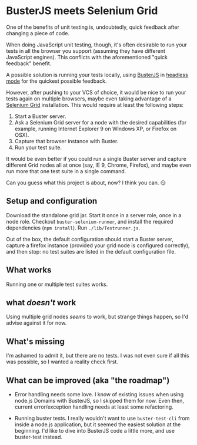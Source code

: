 # BusterJS meets Selenium Grid

One of the benefits of unit testing is, undoubtedly, quick feedback after changing a piece of code.

When doing JavaScript unit testing, though, it's often desirable to run your tests in all the browser you support (assuming they have different JavaScript engines).
This conflicts with the aforementioned "quick feedback" benefit.

A possible solution is running your tests locally, using [BusterJS](http://www.busterjs.org/) in [headless mode](http://docs.busterjs.org/en/latest/overview/#headless-browser-testing) for the quickest possible feedback.

However, after pushing to your VCS of choice, it would be nice to run your tests again on multiple browsers, maybe even taking advantage of a
[Selenium Grid](https://code.google.com/p/selenium/wiki/Grid2) installation. This would require at least the following steps:

1. Start a Buster server.
2. Ask a Selenium Grid server for a node with the desired capabilities (for example, running Internet Explorer 9 on Windows XP, or Firefox on OSX).
3. Capture that browser instance with Buster.
4. Run your test suite.

It would be even better if you could run a single Buster server and capture different Grid nodes all at once (say, IE 9, Chrome, Firefox),
and maybe even run more that one test suite in a single command.

Can you guess what this project is about, now? I think you can. :smirk:

## Setup and configuration
Download the standalone grid jar. Start it once in a server role, once in a node role.
Checkout `buster-selenium-runner`, and install the required dependencies (`npm install`).
Run `./lib/Testrunner.js`.

Out of the box, the default configuration should start a Buster server, capture a firefox instance (provided your grid node is configured correctly),
and then stop: no test suites are listed in the default configuration file.


## What works
Running one or multiple test suites works.

## what _doesn't_ work
Using multiple grid nodes _seems_ to work, but strange things happen, so I'd advise against it for now.

## What's missing
I'm ashamed to admit it, but there are no tests. I was not even sure if all this was possible, so I wanted a reality check first.

## What can be improved (aka "the roadmap")
+ Error handling needs some love. I know of existing issues when using node.js Domains with BusterJS, so I skipped them for now.
Even then, current error/exception handling needs at least some refactoring.

+ Running buster tests. I really wouldn't want to use `buster-test-cli` from inside a node.js application, but it seemed the easiest solution at the beginning.
I'd like to dive into BusterJS code a little more, and use buster-test instead.
